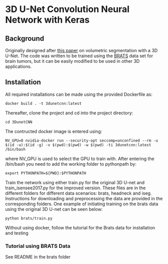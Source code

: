 
# 3D U-Net Convolution Neural Network with Keras
## Background
Originally designed after [this paper](http://lmb.informatik.uni-freiburg.de/Publications/2016/CABR16/cicek16miccai.pdf) on 
volumetric segmentation with a 3D U-Net.
The code was written to be trained using the 
[BRATS](http://www.med.upenn.edu/sbia/brats2017.html) data set for brain tumors, but it can
be easily modified to be used in other 3D applications. 

## Installation
All required installations can be made using the provided Dockerfile as:

	docker build . -t 3dunetcnn:latest

Thereafter, clone the project and cd into the project directory:

	cd 3DunetCNN

The contructed docker image is entered using:

	NV_GPU=0 nvidia-docker run --security-opt seccomp=unconfined --rm -u $(id -u):$(id -g) -v $(pwd):$(pwd) -w $(pwd) -ti 3dunetcnn:latest /bin/bash

where NV_GPU is used to select the GPU to train with. After entering the /bin/bash you need to add the working folder to pythonpath by:

	export PYTHONPATH=${PWD}:$PYTHONPATH

Train the network using either train.py for the original 3D U-net and train_isensee2017.py for the improved version. These files are in the different folders for different data scenarios: brats, headneck and iseg. Instructions for downloading and preprocessing the data are provided in the corresponding folders. One example of initiating training on the brats data using the original 3D U-net can be seen below:

	python brats/train.py

Without using docker, follow the tutorial for the Brats data for installation and testing

### Tutorial using BRATS Data
See README in the brats folder


